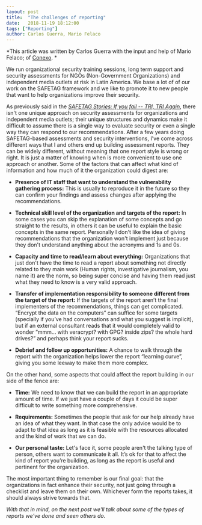 ```yaml
---
layout: post
title:  "The challenges of reporting"
date:   2018-11-19 18:12:00
tags: ["Reporting"]
author: Carlos Guerra, Mario Felaco
---
```


*This article was written by Carlos Guerra with the input and help of
Mario Felaco; of [Conexo](https://conexo.org/). *

We run organizational security training sessions, long term support and
security assessments for NGOs (Non-Government Organizations) and
independent media outlets at risk in Latin America. We base a lot of of
our work on the SAFETAG framework and we like to promote it to new
people that want to help organizations improve their security.

As previously said in the [*SAFETAG Stories: If you fail -- TRI, TRI
Again*](https://safetag.org/2018/08/16/SAFETAGStories-dropbox.html),
there isn't one unique approach on security assessments for
organizations and independent media outlets; their unique structures and
dynamics make it difficult to assume there is a single way to evaluate
security or even a single way they can respond to our recommendations.
After a few years doing SAFETAG-based assessments and security
interventions, I've come across different ways that I and others end up
building assessment reports. They can be widely different, without
meaning that one report style is wrong or right. It is just a matter of
knowing when is more convenient to use one approach or another. Some of
the factors that can affect what kind of information and how much of it
the organization could digest are:


<!--more-->

-   **Presence of IT staff that want to understand the vulnerability gathering process:** This is usually to reproduce it in the future so they can confirm your findings and assess changes after applying the recommendations.

-   **Technical skill level of the organization and targets of the report:** In some cases you can skip the explanation of some concepts and go straight to the results, in others it can be  useful to explain the basic concepts in the same report.  Personally I don't like the idea of giving recommendations that the organization won't implement just because they don't understand anything about the acronyms and 1s and 0s.

-   **Capacity and time to read/learn about everything:** Organizations that just don't have the time to read a report about something not directly related to they main work (Human rights, investigative journalism, you name it) are the norm, so being super concise and having them read just what they need to know is a very valid approach.

-   **Transfer of implementation responsibility to someone different from the target of the report:** If the targets of the report aren’t the final implementers of the recommendations, things can get complicated. “Encrypt the data on the computers” can suffice for some targets (specially if you’ve had conversations and what you suggest is implicit), but if an external consultant reads that it would completely valid to wonder “mmm... with veracrypt? with GPG? inside zips? the whole hard drives?” and perhaps think your report sucks.

-   **Debrief and follow up opportunities:** A chance to walk through the report with the organization helps lower the report “learning curve”, giving you some leeway to make them more complex.

On the other hand, some aspects that could affect the report building in
our side of the fence are:

-   **Time:** We need to know that we can build the report in an appropriate amount of time. If we just have a couple of days it could be super difficult to write something more comprehensive.

-   **Requirements:** Sometimes the people that ask for our help already have an idea of what they want. In that case the only advice would be to adapt to that idea as long as it is feasible with the resources allocated and the kind of work that we can do.

-   **Our personal taste:** Let's face it, some people aren't the talking type of person, others want to communicate it all. It’s ok for that to affect the kind of report you’re building, as long as the report is useful and pertinent for the organization.

The most important thing to remember is our final goal: that the organizations in fact enhance their security, not just going through a checklist and leave them on their own. Whichever form the reports takes, it should always strive towards that.

*With that in mind, on the next post we'll talk about some of the types of reports we've done and seen others do.*
